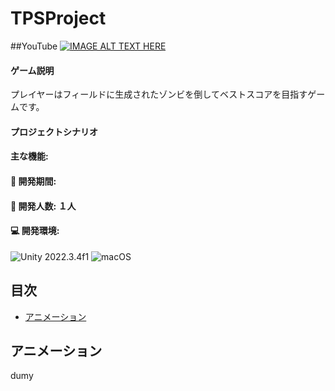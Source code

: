 # TPSProject
##YouTube
[![IMAGE ALT TEXT HERE](https://img.youtube.com/vi/QAILZ3XrHwk/0.jpg)](https://www.youtube.com/watch?v=QAILZ3XrHwk)
#### ゲーム説明
プレイヤーはフィールドに生成されたゾンビを倒してベストスコアを目指すゲームです。

#### プロジェクトシナリオ

#### 主な機能:

#### 📅 開発期間: 

#### 👤 開発人数: １人

#### 💻 開発環境:
![Unity](https://img.shields.io/badge/unity-%23000000.svg?style=for-the-badge&logo=unity&logoColor=white) 2022.3.4f1
![macOS](https://img.shields.io/badge/mac%20os-000000?style=for-the-badge&logo=macos&logoColor=F0F0F0)

## 目次
- [アニメーション](#アニメーション)

## アニメーション
dumy

